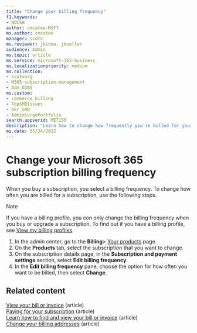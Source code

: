 ```yaml
---
title: "Change your billing frequency"
f1.keywords:
- NOCSH
author: cmcatee-MSFT
ms.author: cmcatee
manager: scotv
ms.reviewer: jkinma, jmueller
audience: Admin
ms.topic: article
ms.service: microsoft-365-business
ms.localizationpriority: medium
ms.collection: 
- scotvorg
- M365-subscription-management
- Adm_O365
ms.custom:
- commerce_billing
- TopSMBIssues
- okr_SMB
- AdminSurgePortfolio
search.appverid: MET150
description: "Learn how to change how frequently you're billed for your business subscription."
ms.date: 05/24/2022
---
```


# Change your Microsoft 365 subscription billing frequency

When you buy a subscription, you select a billing frequency. To change how often you are billed for a subscription, use the following steps.

> [!NOTE]
> If you have a billing profile, you con only change the billing frequency when you buy or upgrade a subscription. To find out if you have a billing profile, see [View my billing profiles](manage-billing-profiles.md#view-my-billing-profiles).

1. In the admin center, go to the **Billing**\> <a href="https://go.microsoft.com/fwlink/p/?linkid=842054" target="_blank">Your products</a> page.
2. On the **Products** tab, select the subscription that you want to change.
3. On the subscription details page, in the **Subscription and payment settings** section, select **Edit billing frequency**.
4. In the **Edit billing frequency** pane, choose the option for how often you want to be billed, then select **Change**.

## Related content

[View your bill or invoice](../../commerce/billing-and-payments/view-your-bill-or-invoice.md) (article)\
[Paying for your subscription](../../commerce/billing-and-payments/pay-for-your-subscription.md) (article)\
[Learn how to find and view your bill or invoice](view-your-bill-or-invoice.md) (article)\
[Change your billing addresses](change-your-billing-addresses.md) (article)
